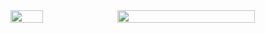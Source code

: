 <div style="display: flex; align-items: center; gap: 10px;">
  <img src="http://github-profile-summary-cards.vercel.app/api/cards/most-commit-language?username=dnsqkdwo&theme=github&exclude=html" 
       style="width: 32%;" />
  <img src="http://github-profile-summary-cards.vercel.app/api/cards/profile-details?username=dnsqkdwo&theme=github" 
       style="width: 66%;" />
</div>
